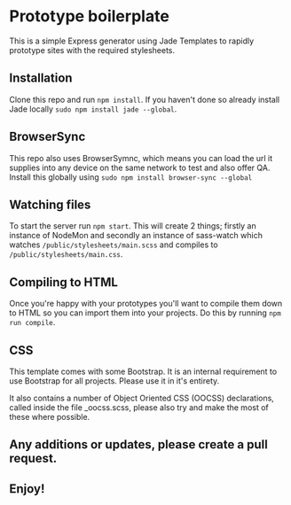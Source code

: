 # Prototype boilerplate
This is a simple Express generator using Jade Templates to rapidly prototype sites with the required stylesheets.

## Installation
Clone this repo and run `npm install`. If you haven't done so already install Jade locally `sudo npm install jade --global`. 

## BrowserSync
This repo also uses BrowserSymnc, which means you can load the url it supplies into any device on the same network to test and also offer QA. Install this globally using `sudo npm install browser-sync --global` 

## Watching files
To start the server run `npm start`. This will create 2 things; firstly an instance of NodeMon and secondly an instance of sass-watch which watches `/public/stylesheets/main.scss` and compiles to `/public/stylesheets/main.css`.

## Compiling to HTML
Once you're happy with your prototypes you'll want to compile them down to HTML so you can import them into your projects. Do this by running `npm run compile`.

## CSS
This template comes with some Bootstrap. It is an internal requirement to use Bootstrap for all projects. Please use it in it's entirety.

It also contains a number of Object Oriented CSS (OOCSS) declarations, called inside the file _oocss.scss, please also try and make the most of these where possible. 

## Any additions or updates, please create a pull request.
## Enjoy!